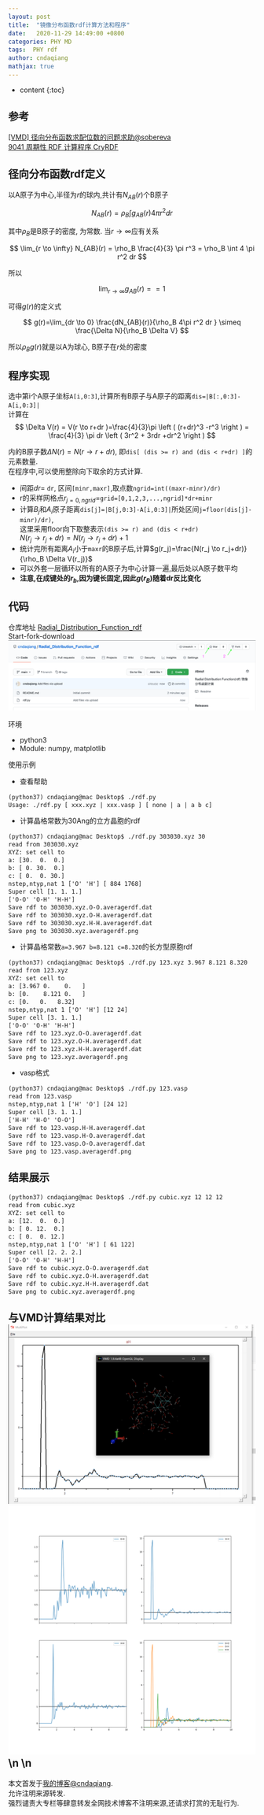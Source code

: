 ```yaml
---
layout: post
title:  "镜像分布函数rdf计算方法和程序"
date:   2020-11-29 14:49:00 +0800
categories: PHY MD 
tags:  PHY rdf 
author: cndaqiang
mathjax: true
---
```

* content
{:toc}






## 参考
[[VMD] 径向分布函数求配位数的问题求助@sobereva](http://bbs.keinsci.com/thread-15102-1-1.html)<br>
[9041 周期性 RDF 计算程序 CryRDF](https://zhuanlan.zhihu.com/p/178610319)<br>


## 径向分布函数rdf定义
以A原子为中心,半径为$r$的球内,共计有$N_{AB}(r)$个B原子

$$
N_{AB}(r)= \rho_B \int  g_{AB}(r) 4 \pi r^2  dr
$$

其中$\rho_B$是B原子的密度, 为常数. 当$r \to \infty$应有关系

$$
\lim_{r \to \infty} N_{AB}(r) = \rho_B  \frac{4}{3} \pi r^3 = \rho_B \int   4 \pi r^2  dr
$$

所以

$$
\lim_{r \to \infty}  g_{AB}(r) == 1
$$

可得$g(r)$的定义式

$$
g(r)=\lim_{dr \to 0} \frac{dN_{AB}(r)}{\rho_B 4\pi r^2 dr } \simeq  \frac{\Delta N}{\rho_B \Delta V}
$$

所以$\rho_B g(r)$就是以A为球心, B原子在$r$处的密度


## 程序实现

选中第i个A原子坐标`A[i,0:3]`,计算所有B原子与A原子的距离`dis=|B[:,0:3]-A[i,0:3]|`<br>
计算在
$$
\Delta V(r) = V(r \to r+dr )=\frac{4}{3}\pi \left ( (r+dr)^3 -r^3 \right ) = \frac{4}{3} \pi dr \left ( 3r^2 + 3rdr +dr^2 \right )  
$$

内的B原子数$\Delta N(r)= N(r \to r+dr)$, 即`dis[ (dis >= r) and (dis < r+dr) ]`的元素数量.<br>
在程序中,可以使用整除向下取余的方式计算.<br>
- 间距$dr$= `dr`, 区间`[minr,maxr]`,取点数`ngrid=int((maxr-minr)/dr)`
- r的采样网格点$r_{j=0,ngrid}$=`grid=[0,1,2,3,...,ngrid]*dr+minr`
- 计算$B_j$和$A_i$原子距离`dis[j]=|B[j,0:3]-A[i,0:3]|`所处区间`j=floor(dis[j]-minr)/dr)`,<br>
   这里采用floor向下取整表示`(dis >= r) and (dis < r+dr)`<br>
   $N(r_j \to r_j+dr) = N(r_j \to r_j+dr) + 1$
- 统计完所有距离$A_i$小于`maxr`的B原子后,计算$g(r_j)=\frac{N(r_j \to r_j+dr)}{\rho_B \Delta V(r_j)}$
- 可以外套一层循环以所有的A原子为中心计算一遍,最后处以A原子数平均
- **注意,在成键处的$r_b$,因为键长固定,因此$g(r_B)$随着dr反比变化**

## 代码
仓库地址 [Radial_Distribution_Function_rdf](https://github.com/cndaqiang/Radial_Distribution_Function_rdf)<br>
Start-fork-download<br>
![](/uploads/2020/11/rdf.png)

环境
- python3
- Module: numpy, matplotlib

使用示例
- 查看帮助
```
(python37) cndaqiang@mac Desktop$ ./rdf.py
Usage: ./rdf.py [ xxx.xyz | xxx.vasp ] [ none | a | a b c]
```
- 计算晶格常数为30Ang的立方晶胞的rdf
```
(python37) cndaqiang@mac Desktop$ ./rdf.py 303030.xyz 30
read from 303030.xyz
XYZ: set cell to
a: [30.  0.  0.]
b: [ 0. 30.  0.]
c: [ 0.  0. 30.]
nstep,ntyp,nat 1 ['O' 'H'] [ 884 1768]
Super cell [1. 1. 1.]
['O-O' 'O-H' 'H-H']
Save rdf to 303030.xyz.O-O.averagerdf.dat
Save rdf to 303030.xyz.O-H.averagerdf.dat
Save rdf to 303030.xyz.H-H.averagerdf.dat
Save png to 303030.xyz.averagerdf.png
```
- 计算晶格常数`a=3.967 b=8.121 c=8.320`的长方型原胞rdf
```
(python37) cndaqiang@mac Desktop$ ./rdf.py 123.xyz 3.967 8.121 8.320
read from 123.xyz
XYZ: set cell to
a: [3.967 0.    0.   ]
b: [0.    8.121 0.   ]
c: [0.   0.   8.32]
nstep,ntyp,nat 1 ['O' 'H'] [12 24]
Super cell [3. 1. 1.]
['O-O' 'O-H' 'H-H']
Save rdf to 123.xyz.O-O.averagerdf.dat
Save rdf to 123.xyz.O-H.averagerdf.dat
Save rdf to 123.xyz.H-H.averagerdf.dat
Save png to 123.xyz.averagerdf.png
```
- vasp格式
```
(python37) cndaqiang@mac Desktop$ ./rdf.py 123.vasp
read from 123.vasp
nstep,ntyp,nat 1 ['H' 'O'] [24 12]
Super cell [3. 1. 1.]
['H-H' 'H-O' 'O-O']
Save rdf to 123.vasp.H-H.averagerdf.dat
Save rdf to 123.vasp.H-O.averagerdf.dat
Save rdf to 123.vasp.O-O.averagerdf.dat
Save png to 123.vasp.averagerdf.png
```

## 结果展示
```
(python37) cndaqiang@mac Desktop$ ./rdf.py cubic.xyz 12 12 12
read from cubic.xyz
XYZ: set cell to
a: [12.  0.  0.]
b: [ 0. 12.  0.]
c: [ 0.  0. 12.]
nstep,ntyp,nat 1 ['O' 'H'] [ 61 122]
Super cell [2. 2. 2.]
['O-O' 'O-H' 'H-H']
Save rdf to cubic.xyz.O-O.averagerdf.dat
Save rdf to cubic.xyz.O-H.averagerdf.dat
Save rdf to cubic.xyz.H-H.averagerdf.dat
Save png to cubic.xyz.averagerdf.png
```
与VMD计算结果对比
![](/uploads/2020/11/vmd.png)
![](/uploads/2020/11/cubic.xyz.averagerdf.png)
\n
\n
------
本文首发于[我的博客@cndaqiang](https://cndaqiang.github.io/).<br>
允许注明来源转发.<br>
强烈谴责大专栏等肆意转发全网技术博客不注明来源,还请求打赏的无耻行为.
